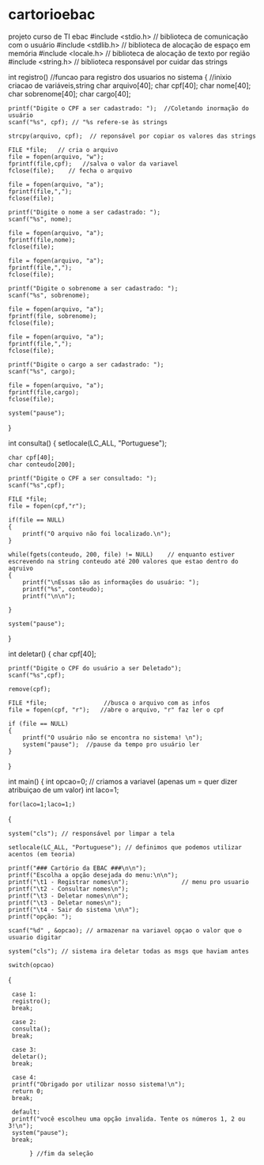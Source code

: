 # cartorioebac
projeto curso de TI ebac
#include <stdio.h> // biblioteca de comunicação com o usuário
#include <stdlib.h> // biblioteca de alocação de espaço em memória
#include <locale.h> // biblioteca de alocação de texto por região
#include <string.h> // biblioteca responsável por cuidar das strings

int registro() //funcao para registro dos usuarios no sistema
{
//inixio criacao de variáveis,string
    char arquivo[40];
    char cpf[40];
    char nome[40];
    char sobrenome[40];
    char cargo[40];

    printf("Digite o CPF a ser cadastrado: ");  //Coletando inormação do usuário
    scanf("%s", cpf); // "%s refere-se às strings

    strcpy(arquivo, cpf);  // reponsável por copiar os valores das strings

    FILE *file;   // cria o arquivo 
    file = fopen(arquivo, "w");
    fprintf(file,cpf);   //salva o valor da variavel 
    fclose(file);    // fecha o arquivo

    file = fopen(arquivo, "a");
    fprintf(file,",");
    fclose(file);

    printf("Digite o nome a ser cadastrado: ");
    scanf("%s", nome);

    file = fopen(arquivo, "a");
	fprintf(file,nome);
	fclose(file);    

	file = fopen(arquivo, "a");
	fprintf(file,",");
	fclose(file);

	printf("Digite o sobrenome a ser cadastrado: ");
	scanf("%s", sobrenome);

	file = fopen(arquivo, "a");
	fprintf(file, sobrenome);
	fclose(file);

	file = fopen(arquivo, "a");
    fprintf(file,",");
    fclose(file);

	printf("Digite o cargo a ser cadastrado: ");
	scanf("%s", cargo);

	file = fopen(arquivo, "a");
	fprintf(file,cargo);
	fclose(file);

	system("pause");

}

int consulta()
{
	setlocale(LC_ALL, "Portuguese");

	char cpf[40];
	char conteudo[200];

	printf("Digite o CPF a ser consultado: ");
	scanf("%s",cpf);

	FILE *file;
	file = fopen(cpf,"r");

	if(file == NULL)
	{
		printf("O arquivo não foi localizado.\n");
	}

    while(fgets(conteudo, 200, file) != NULL)    // enquanto estiver escrevendo na string conteudo até 200 valores que estao dentro do aqruivo
    {
    	printf("\nEssas são as informações do usuário: ");
    	printf("%s", conteudo);
    	printf("\n\n");

	}

	system("pause");


}  

int deletar()
{
	char cpf[40];

	printf("Digite o CPF do usuário a ser Deletado");   
	scanf("%s",cpf);

	remove(cpf);

	FILE *file;                //busca o arquivo com as infos
	file = fopen(cpf, "r");   //abre o arquivo, "r" faz ler o cpf

	if (file == NULL)
	{
		printf("O usuário não se encontra no sistema! \n");
		system("pause");  //pause da tempo pro usuário ler	
	}


}



int main()
{
	int opcao=0;  // criamos a variavel (apenas um = quer dizer atribuiçao de um valor)
	int laco=1;

	for(laco=1;laco=1;)
{

    system("cls"); // responsável por limpar a tela

	setlocale(LC_ALL, "Portuguese"); // definimos que podemos utilizar acentos (em teoria)

	printf("### Cartório da EBAC ###\n\n");
	printf("Escolha a opção desejada do menu:\n\n");
	printf("\t1 - Registrar nomes\n");               // menu pro usuario 
	printf("\t2 - Consultar nomes\n");
	printf("\t3 - Deletar nomes\n\n");
	printf("\t3 - Deletar nomes\n");
	printf("\t4 - Sair do sistema \n\n");
	printf("opção: ");

	scanf("%d" , &opcao); // armazenar na variavel opçao o valor que o usuario digitar

	system("cls"); // sistema ira deletar todas as msgs que haviam antes

	switch(opcao) 
{

	 case 1:
	 registro();
	 break;

	 case 2:
	 consulta();
	 break;

	 case 3:
	 deletar();
	 break;
	 
	 case 4: 
	 printf("Obrigado por utilizar nosso sistema!\n");
	 return 0;
	 break;

	 default:
	 printf("você escolheu uma opção invalida. Tente os números 1, 2 ou 3!\n");
	 system("pause");	
	 break; 

          } //fim da seleção







